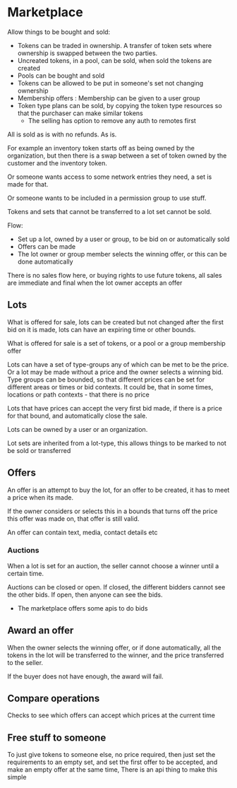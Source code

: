 # Marketplace

Allow things to be bought and sold:
* Tokens can be traded in ownership. A transfer of token sets where ownership is swapped between the two parties.
* Uncreated tokens, in a pool, can be sold, when sold the tokens are created
* Pools can be bought and sold
* Tokens can be allowed to be put in someone's set not changing ownership
* Membership offers : Membership can be given to a user group
* Token type plans can be sold, by copying the token type resources so that the purchaser can make similar tokens
  * The selling has option to remove any auth to remotes first 

All is sold as is with no refunds. As is.

For example an inventory token starts off as being owned by the organization, but then there is a swap between a set of token owned by the customer and the inventory token.

Or someone wants access to some network entries they need, a set is made for that.

Or someone wants to be included in a permission group to use stuff.

Tokens and sets that cannot be transferred to a lot set cannot be sold.


Flow:
* Set up a lot, owned by a user or group, to be bid on or automatically sold
* Offers can be made
* The lot owner or group member selects the winning offer, or this can be done automatically



There is no sales flow here, or buying rights to use future tokens, all sales are immediate and final when the lot owner accepts an offer


## Lots

What is offered for sale, lots can be created but not changed after the first bid on it is made, lots can have an expiring time or other bounds.

What is offered for sale is a set of tokens, or a pool or a group membership offer 

Lots can have a set of type-groups any of which can be met to be the price. Or a lot may be made without a price and the owner selects a winning bid.
Type groups can be bounded, so that different prices can be set for different areas or times or bid contexts.
It could be, that in some times, locations or path contexts - that there is no price

Lots that have prices can accept the very first bid made, if there is a price for that bound, and automatically close the sale. 

Lots can be owned by a user or an organization.

Lot sets are inherited from a lot-type, this allows things to be marked to not be sold or transferred

## Offers

An offer is an attempt to buy the lot, for an offer to be created, it has to meet a price when its made.

If the owner considers or selects this in a bounds that turns off the price this offer was made on, that offer is still valid. 

An offer can contain text, media, contact details etc

### Auctions

When a lot is set for an auction, the seller cannot choose a winner until a certain time.

Auctions can be closed or open. If closed, the different bidders cannot see the other bids. If open, then anyone can see the bids.

* The marketplace offers some apis to do bids

## Award an offer

When the owner selects the winning offer, or if done automatically, all the tokens in the lot will be transferred to the winner, and the price transferred to the seller.

If the buyer does not have enough, the award will fail.

## Compare operations

Checks to see which offers can accept which prices at the current time


## Free stuff to someone 

To just give tokens to someone else, no price required, then just set the requirements to an empty set, and set the first offer to be accepted, and make an empty offer at the same time, 
There is an api thing to make this simple
